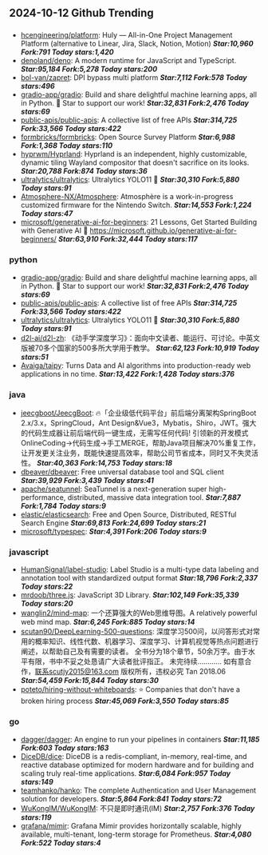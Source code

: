 ## 2024-10-12 Github Trending

### 
* [hcengineering/platform](https://github.com/hcengineering/platform): Huly — All-in-One Project Management Platform (alternative to Linear, Jira, Slack, Notion, Motion) ***Star:10,960 Fork:791 Today stars:1,420***
* [denoland/deno](https://github.com/denoland/deno): A modern runtime for JavaScript and TypeScript. ***Star:95,184 Fork:5,278 Today stars:200***
* [bol-van/zapret](https://github.com/bol-van/zapret): DPI bypass multi platform ***Star:7,112 Fork:578 Today stars:496***
* [gradio-app/gradio](https://github.com/gradio-app/gradio): Build and share delightful machine learning apps, all in Python. 🌟 Star to support our work! ***Star:32,831 Fork:2,476 Today stars:69***
* [public-apis/public-apis](https://github.com/public-apis/public-apis): A collective list of free APIs ***Star:314,725 Fork:33,566 Today stars:422***
* [formbricks/formbricks](https://github.com/formbricks/formbricks): Open Source Survey Platform ***Star:6,988 Fork:1,368 Today stars:110***
* [hyprwm/Hyprland](https://github.com/hyprwm/Hyprland): Hyprland is an independent, highly customizable, dynamic tiling Wayland compositor that doesn't sacrifice on its looks. ***Star:20,788 Fork:874 Today stars:36***
* [ultralytics/ultralytics](https://github.com/ultralytics/ultralytics): Ultralytics YOLO11 🚀 ***Star:30,310 Fork:5,880 Today stars:91***
* [Atmosphere-NX/Atmosphere](https://github.com/Atmosphere-NX/Atmosphere): Atmosphère is a work-in-progress customized firmware for the Nintendo Switch. ***Star:14,553 Fork:1,224 Today stars:47***
* [microsoft/generative-ai-for-beginners](https://github.com/microsoft/generative-ai-for-beginners): 21 Lessons, Get Started Building with Generative AI 🔗 https://microsoft.github.io/generative-ai-for-beginners/ ***Star:63,910 Fork:32,444 Today stars:117***

### python
* [gradio-app/gradio](https://github.com/gradio-app/gradio): Build and share delightful machine learning apps, all in Python. 🌟 Star to support our work! ***Star:32,831 Fork:2,476 Today stars:69***
* [public-apis/public-apis](https://github.com/public-apis/public-apis): A collective list of free APIs ***Star:314,725 Fork:33,566 Today stars:422***
* [ultralytics/ultralytics](https://github.com/ultralytics/ultralytics): Ultralytics YOLO11 🚀 ***Star:30,310 Fork:5,880 Today stars:91***
* [d2l-ai/d2l-zh](https://github.com/d2l-ai/d2l-zh): 《动手学深度学习》：面向中文读者、能运行、可讨论。中英文版被70多个国家的500多所大学用于教学。 ***Star:62,123 Fork:10,919 Today stars:51***
* [Avaiga/taipy](https://github.com/Avaiga/taipy): Turns Data and AI algorithms into production-ready web applications in no time. ***Star:13,422 Fork:1,428 Today stars:376***

### java
* [jeecgboot/JeecgBoot](https://github.com/jeecgboot/JeecgBoot): 🔥「企业级低代码平台」前后端分离架构SpringBoot 2.x/3.x，SpringCloud，Ant Design&Vue3，Mybatis，Shiro，JWT。强大的代码生成器让前后端代码一键生成，无需写任何代码! 引领新的开发模式OnlineCoding->代码生成->手工MERGE，帮助Java项目解决70%重复工作，让开发更关注业务，既能快速提高效率，帮助公司节省成本，同时又不失灵活性。 ***Star:40,363 Fork:14,753 Today stars:18***
* [dbeaver/dbeaver](https://github.com/dbeaver/dbeaver): Free universal database tool and SQL client ***Star:39,929 Fork:3,439 Today stars:41***
* [apache/seatunnel](https://github.com/apache/seatunnel): SeaTunnel is a next-generation super high-performance, distributed, massive data integration tool. ***Star:7,887 Fork:1,784 Today stars:9***
* [elastic/elasticsearch](https://github.com/elastic/elasticsearch): Free and Open Source, Distributed, RESTful Search Engine ***Star:69,813 Fork:24,699 Today stars:21***
* [microsoft/typespec](https://github.com/microsoft/typespec):  ***Star:4,391 Fork:206 Today stars:9***

### javascript
* [HumanSignal/label-studio](https://github.com/HumanSignal/label-studio): Label Studio is a multi-type data labeling and annotation tool with standardized output format ***Star:18,796 Fork:2,337 Today stars:22***
* [mrdoob/three.js](https://github.com/mrdoob/three.js): JavaScript 3D Library. ***Star:102,149 Fork:35,339 Today stars:20***
* [wanglin2/mind-map](https://github.com/wanglin2/mind-map): 一个还算强大的Web思维导图。A relatively powerful web mind map. ***Star:6,245 Fork:885 Today stars:14***
* [scutan90/DeepLearning-500-questions](https://github.com/scutan90/DeepLearning-500-questions): 深度学习500问，以问答形式对常用的概率知识、线性代数、机器学习、深度学习、计算机视觉等热点问题进行阐述，以帮助自己及有需要的读者。 全书分为18个章节，50余万字。由于水平有限，书中不妥之处恳请广大读者批评指正。 未完待续............ 如有意合作，联系scutjy2015@163.com 版权所有，违权必究 Tan 2018.06 ***Star:54,459 Fork:15,844 Today stars:30***
* [poteto/hiring-without-whiteboards](https://github.com/poteto/hiring-without-whiteboards): ⭐️ Companies that don't have a broken hiring process ***Star:45,069 Fork:3,550 Today stars:85***

### go
* [dagger/dagger](https://github.com/dagger/dagger): An engine to run your pipelines in containers ***Star:11,185 Fork:603 Today stars:163***
* [DiceDB/dice](https://github.com/DiceDB/dice): DiceDB is a redis-compliant, in-memory, real-time, and reactive database optimized for modern hardware and for building and scaling truly real-time applications. ***Star:6,084 Fork:957 Today stars:149***
* [teamhanko/hanko](https://github.com/teamhanko/hanko): The complete Authentication and User Management solution for developers. ***Star:5,864 Fork:841 Today stars:72***
* [WuKongIM/WuKongIM](https://github.com/WuKongIM/WuKongIM): 不只是即时通讯(IM) ***Star:2,757 Fork:376 Today stars:119***
* [grafana/mimir](https://github.com/grafana/mimir): Grafana Mimir provides horizontally scalable, highly available, multi-tenant, long-term storage for Prometheus. ***Star:4,080 Fork:522 Today stars:4***
